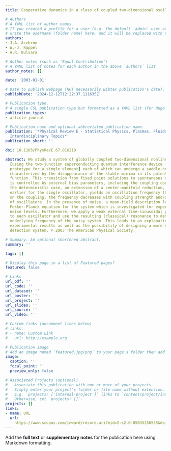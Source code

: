 ```yaml
---
title: Cooperative dynamics in a class of coupled two-dimensional oscillators

# Authors
# A YAML list of author names
# If you created a profile for a user (e.g. the default `admin` user at `content/authors/admin/`), 
# write the username (folder name) here, and it will be replaced with their full name and linked to their profile.
authors:
- J.A. Acebrón
- W.-J. Rappel
- A.R. Bulsara

# Author notes (such as 'Equal Contribution')
# A YAML list of notes for each author in the above `authors` list
author_notes: []

date: '2003-01-01'

# Date to publish webpage (NOT necessarily Bibtex publication's date).
publishDate: '2024-12-12T12:22:37.111635Z'

# Publication type.
# A single CSL publication type but formatted as a YAML list (for Hugo requirements).
publication_types:
- article-journal

# Publication name and optional abbreviated publication name.
publication: '*Physical Review E - Statistical Physics, Plasmas, Fluids, and Related
  Interdisciplinary Topics*'
publication_short: ''

doi: 10.1103/PhysRevE.67.016210

abstract: We study a system of globally coupled two-dimensional nonlinear oscillators
  [using the two-junction superconducting quantum interference device (SQUID) as a
  prototype for a single element] each of which can undergo a saddle-node bifurcation
  characterized by the disappearance of the stable minima in its potential energy
  function. This transition from fixed point solutions to spontaneous oscillations
  is controlled by external bias parameters, including the coupling coefficient. For
  the deterministic case, an extension of a center-manifold reduction, carried out
  earlier for the single oscillator, yields an oscillation frequency that depends
  on the coupling; the frequency decreases with coupling strength and/or the number
  of oscillators. In the presence of noise, a mean-field description leads to a nonlinear
  Fokker-Planck equation for the system which is investigated for experimentally realistic
  noise levels. Furthermore, we apply a weak external time-sinusoidal probe signal
  to each oscillator and use the resulting (classical) resonance to determine the
  underlying frequency of the noisy system. This leads to an explanation of earlier
  experimental results as well as the possibility of designing a more sensitive SQUID-based
  detection system. © 2003 The American Physical Society.

# Summary. An optional shortened abstract.
summary: ''

tags: []

# Display this page in a list of Featured pages?
featured: false

# Links
url_pdf: ''
url_code: ''
url_dataset: ''
url_poster: ''
url_project: ''
url_slides: ''
url_source: ''
url_video: ''

# Custom links (uncomment lines below)
# links:
# - name: Custom Link
#   url: http://example.org

# Publication image
# Add an image named `featured.jpg/png` to your page's folder then add a caption below.
image:
  caption: ''
  focal_point: ''
  preview_only: false

# Associated Projects (optional).
#   Associate this publication with one or more of your projects.
#   Simply enter your project's folder or file name without extension.
#   E.g. `projects: ['internal-project']` links to `content/project/internal-project/index.md`.
#   Otherwise, set `projects: []`.
projects: []
links:
- name: URL
  url: 
    https://www.scopus.com/inward/record.uri?eid=2-s2.0-85035256555&doi=10.1103%2fPhysRevE.67.016210&partnerID=40&md5=a3096f5943862322c32fad6652af316d
---
```


Add the **full text** or **supplementary notes** for the publication here using Markdown formatting.
